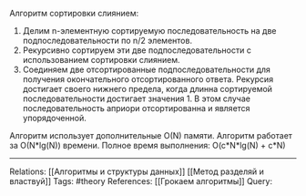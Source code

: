 Алгоритм сортировки слиянием:
1. Делим n-элементную сортируемую последовательность на две подпоследовательности по n/2 элементов.
2. Рекурсивно сортируем эти две подпоследовательности с использованием сортировки слиянием.
3. Соединяем две отсортированные подпоследовательности для получения окончательного отсортированного ответа. 
Рекурсия достигает своего нижнего предела, когда длинна сортируемой последовательности достигает значения 1. В этом случае последовательность априори отсортированна и является упорядоченной. 

Алгоритм использует дополнительные O(N) памяти. 
Алгоритм работает за O(N\*lg(N)) времени. 
Полное время выполнения: O(c\*N\*lg(N) + c\*N)

___
Relations: [[Алгоритмы и структуры данных]] [[Метод разделяй и властвуй]] 
Tags: #theory 
References: [[Грокаем алгоритмы]] 
Query: 